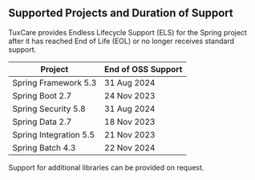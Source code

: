 ## Supported Projects and Duration of Support

TuxCare provides Endless Lifecycle Support (ELS) for the Spring project after it has reached End of Life (EOL) or no longer receives standard support.

| Project                | End of OSS Support            |
| ---------------------- | ----------------------------- |
| Spring Framework 5.3   | 31 Aug 2024                   |
| Spring Boot 2.7        | 24 Nov 2023                   |
| Spring Security 5.8    | 31 Aug 2024                   |
| Spring Data 2.7        | 18 Nov 2023                   |
| Spring Integration 5.5 | 21 Nov 2023                   |
| Spring Batch 4.3       | 22 Nov 2024                   |

Support for additional libraries can be provided on request.